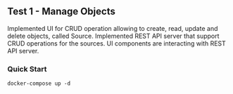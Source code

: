 ## Test 1 - Manage Objects

Implemented UI for CRUD operation allowing to create, read, update and delete objects, called Source.
Implemented REST API server that support CRUD operations for the sources. UI components are interacting with REST API server.

### Quick Start

``
docker-compose up -d
``